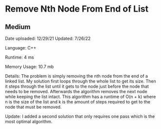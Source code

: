 
# Remove Nth Node From End of List

## Medium

Date uploaded: 12/29/21 Updated: 7/26/22

Language: C++

Runtime: 4 ms

Memory Usage: 10.7 mb

Details: The problem is simply removing the nth node from the end of a linked list. My solution first loops through the whole list to get its size. Then it steps through the list until it gets to the node just before the node that needs to be removed. Afterwards the algorithm removes the next node while keeping the list intact. This algorithm has a runtime of O(n + k) where n is the size of the list and k is the amount of steps required to get to the node that must be removed.

Update: I added a second solution that only requires one pass which is the most optimal algorithm.

